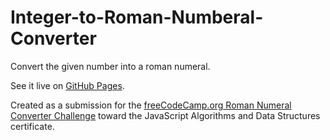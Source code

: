 # Integer-to-Roman-Numberal-Converter
Convert the given number into a roman numeral.

See it live on [GitHub Pages](https://seidobllik.github.io/Integer-to-Roman-Numberal-Converter).

Created as a submission for the [freeCodeCamp.org Roman Numeral Converter Challenge](https://www.freecodecamp.org/learn/javascript-algorithms-and-data-structures/javascript-algorithms-and-data-structures-projects/roman-numeral-converter) toward the JavaScript Algorithms and Data Structures certificate.
